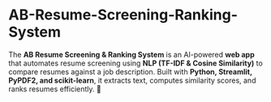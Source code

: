 # AB-Resume-Screening-Ranking-System
The **AB Resume Screening &amp; Ranking System** is an AI-powered **web app** that automates resume screening using **NLP (TF-IDF &amp; Cosine Similarity)** to compare resumes against a job description. Built with **Python, Streamlit, PyPDF2, and scikit-learn**, it extracts text, computes similarity scores, and ranks resumes efficiently. 🚀
